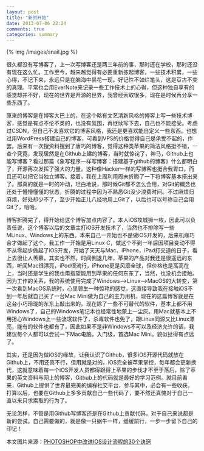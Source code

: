```yaml
---
layout: post
title: "新的开始"
date: 2013-07-06 22:24
comments: true
categories: summary
---
```


{% img /images/snail.jpg %}

很久都没有写博客了，上一次写博客还是两三年前的事，那时还在学校，那时还没有现在这么忙。工作至今，越来越觉得有必要重新拣起博客，一些技术积累，一些心得，不记下来，永远只是在脑海中昙花一现。好记性不如烂笔头，这是亘古不变的真理。平常也会用EverNote来记录一些工作技术上的心得，但这种独自享有的感觉却并不好，现在的世界是开源的世界，我曾经索取很多，现在是时候再分享一些东西了。 
<!--more-->

原来的博客是在博客大巴上的，在这个略有文艺清新风格的博客上写一些技术博客，感觉是有点不伦不类的，也没有氛围，再继续写下去，自己也不能接受。考虑过CSDN，但自己不太喜欢它的博客风格，我还是更喜欢能自定义一些东西。也想过用WordPress搭建自己的博客，可看到VPS的价格觉得自己是承受不起的，作罢。后来有一次搜资料搜到了唐巧的博客，觉得这种类苹果的简洁风格挺不错，一查个究竟，发现居然是在Github上建的博客，当时就惊诧了，神马，Github上也能写博客？看过那篇《象写程序一样写博客：搭建基于github的博客》什么都明白了，开源再次发挥了强大的力量。这种像Hacker一样的写博客也挺合我胃口，而且还可以把它当独立博客。接着，我在上周利用周末折腾了一下将博客基本搭出来了。那真的就是一时的冲动，坦白地说，那时候Git都不怎么会用，对Git的概念也还处于懵懵懂懂的状态，折腾的过程中因为不熟悉Git没少浪费时间。不过麻烦归麻烦，好处却少不了，至少开始正儿八经地用上Git了，以后也可以号称自己会用Git了，哈哈。

博客折腾完了，得开始给这个博客加点内容了。本人iOS攻城狮一枚，因此可以负责任说，这个博客以后的文章主打iOS开发技术了，当然也不排除写一些MLinux、Windows上的东西。本来自己一开始也不是做iOS开发的，后来机缘巧合才做起了这个。我工作一开始是用Linux C，做这个不到一年后因项目变动不得不从零起步做起了iOS开发，开始了天天与Mac、iPhone，iPad打交道的日子，看上去很让人羡慕，其实也不然。时间倒退几年，苹果的产品对我还是很遥远的东西，听闻Mac很漂亮，iPod很流行，iPhone更是风靡全球，但价格也是高高在上，当时还是学生的我也甭指望能用到苹果的任何东东了，当然，也没机会接触。因为工作的关系，我的系统使用完成了Windows-->Linux-->MacOS的大转变，第一次看到MacOS系统时，心里顿生一种惊艳的感觉，这直接导致我在接触iOS不到一年后就自己买了一台Mac Mini做为自己的主力用机，现在的这篇博客就是在这台小巧玲珑的东东上敲出来的。现在除了一些不可替代的软件，基本上都不用Windows了，自己的Windows笔记本也经常性地蒙上一尘灰。用Mac就基本上不用担心Windows上一些流氓软件了，杀毒软件也免了，跟Linux同源又比Linux漂亮，能有的软件也都有了，因此如果不是非Windows不可以及经济允许的话，我建议每个人都可以尝试一下Mac电脑，入门级，首选Mac Mini。貌似扯得有点远了。

其实，还是因为做iOS的缘故，让我认识了Github，很多iOS开源代码就放在Github上，不用还真不行，但用就是对的。iOS完全被苹果掌控，每年都会更新换代，这就意味着每一个iOS开发人员都得跟得上苹果的步伐才不至于落后，除了苹果的英文资料与网上的博客，Github上的代码就是最好的学习范例。就目前看来，Github上提供了世界最完美的编程社交平台，参与其中，必会有一些收获。打算以后，也要在Github上多多贡献自己一些代码了，要不然还真愧对于自己一直以来只求索取的行为了。

无论怎样，不管是用Github写博客还是在Github上贡献代码，对于自己来说都是新的尝试。自己需要做的，就是像一只蜗牛一样，缓缓前行，一步一步留下自己的印记！

本文图片来源：[PHOTOSHOP中改进IOS设计流程的30个诀窍](http://share.9ikblog.com/archives/30-tips-to-improve-your-ios-design-workflow-in-photoshop.html)